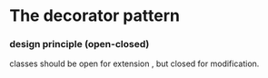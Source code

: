 # The decorator pattern


### design principle (open-closed)
classes should be open for extension , but closed for modification.
